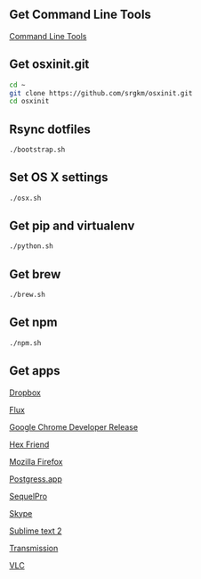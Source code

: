 ## Get Command Line Tools
[Command Line Tools](https://developer.apple.com/downloads/)

## Get osxinit.git
```bash
cd ~
git clone https://github.com/srgkm/osxinit.git
cd osxinit
```

## Rsync dotfiles
```bash
./bootstrap.sh
```

## Set OS X settings
```bash
./osx.sh
```

## Get pip and virtualenv
```bash
./python.sh
```

## Get brew
```bash
./brew.sh
```

## Get npm
```bash
./npm.sh
```

## Get apps
[Dropbox](https://www.dropbox.com/downloading)

[Flux](http://stereopsis.com/flux/)

[Google Chrome Developer Release](http://www.google.com/chrome/intl/en/eula_dev.html)

[Hex Friend](http://ridiculousfish.com/hexfiend/)

[Mozilla Firefox](http://www.mozilla.org/en-US/firefox/new/)

[Postgress.app](http://postgresapp.com/)

[SequelPro](http://www.sequelpro.com/)

[Skype](http://www.skype.com/)

[Sublime text 2](http://www.sublimetext.com/dev)

[Transmission](http://www.transmissionbt.com/)

[VLC](http://www.videolan.org/vlc/)
